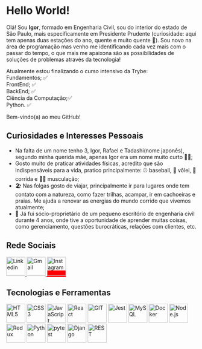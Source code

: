 <h1>Hello World!</h1>
<p>
  Olá! Sou <strong>Igor</strong>, formado em Engenharia Civil, sou do interior do estado de São Paulo, mais especificamente em Presidente Prudente (curiosidade: aqui tem apenas duas estações do ano, quente e muito quente 🥵). Sou novo na área de programação mas venho me identificando cada vez mais com o passar do tempo, o que mais me apaixona são as possibilidades de soluções de problemas através da tecnologia!
</p>
<p>
  Atualmente estou finalizando o curso intensivo da Trybe:
  <br>Fundamentos; ✅
  <br>FrontEnd; ✅
  <br>BackEnd; ✅
  <br>Ciência da Computação;✅ 
  <br>Python. ✅
</p>
<p>Bem-vindo(a) ao meu GitHub!</p>

<h2>Curiosidades e Interesses Pessoais</h2>
<ul>
  <li>
    Na falta de um nome tenho 3, Igor, Rafael e Tadashi(nome japonês), segundo minha querida mãe, apenas Igor era um nome muito curto 🤦‍♂️;
  </li>
  <li>
    Gosto muito de praticar atividades físicas, acredito que são indispensáveis para a vida, pratico principalmente: ⚾ baseball, 🏐 vôlei, 🏃 corrida e 🏋️‍♂️ musculação;
  </li>
  <li>
    🏖️ Nas folgas gosto de viajar, principalmente ir para lugares onde tem contato com a natureza, como fazer trilhas, acampar, ir em cachoeiras e praias. Me ajuda a renovar as energias do mundo corrido que vivemos atualmente;
  </li>
  <li>
    👷 Já fui sócio-proprietário de um pequeno escritório de engenharia civil durante 4 anos, onde tive a oportunidade de aprender muitas coisas, como gerenciamento, questões burocráticas, relações com clientes, etc.
</li>
</ul>

<h2>Rede Sociais</h2>
<div>
  <a href=https://www.linkedin.com/in/igor-watanabe/>
    <img alt='Linkedin' src='https://github.com/igorwatanabe/igorwatanabe/assets/122571496/9029fc01-37b4-4196-9121-eb0bded580f2' height='50' width='50'>
  </a>
  <a href='mailto:eng.igorwatanabe@gmail.com'>
    <img alt='Gmail' src='https://github.com/igorwatanabe/igorwatanabe/assets/122571496/fb7a30ac-c7d1-4c4a-9ab1-c7b4510d7212' height='50' width='50'>
  </a>
  <a href='https://www.instagram.com/igorwatanabe/' style='background-color: red'>
    <img alt='Instagram' src='https://github.com/igorwatanabe/igorwatanabe/assets/122571496/c1857b3c-020c-488b-8481-1238cae5f3b0)' height='50' width='50'>
  </a>
</div>


<h2>Tecnologias e Ferramentas</h2>
<div>
  <img alt='HTML5' src='https://user-images.githubusercontent.com/25181517/192158954-f88b5814-d510-4564-b285-dff7d6400dad.png' height='50' width='50'>
  <img alt='CSS3' src='https://user-images.githubusercontent.com/25181517/183898674-75a4a1b1-f960-4ea9-abcb-637170a00a75.png' height='50' width='50'>
  <img alt='JavaScript' src='https://user-images.githubusercontent.com/25181517/117447155-6a868a00-af3d-11eb-9cfe-245df15c9f3f.png' height='50' width='50'>
  <img alt='React' src='https://user-images.githubusercontent.com/25181517/183897015-94a058a6-b86e-4e42-a37f-bf92061753e5.png' height='50' width='50'>
  <img alt='GIT' src='https://user-images.githubusercontent.com/25181517/192108372-f71d70ac-7ae6-4c0d-8395-51d8870c2ef0.png' height='50' width='50'>
  <img alt='Jest' src='https://user-images.githubusercontent.com/25181517/187955005-f4ca6f1a-e727-497b-b81b-93fb9726268e.png' height='50' width='50'>
  <img alt='MySQL' src='https://user-images.githubusercontent.com/25181517/183896128-ec99105a-ec1a-4d85-b08b-1aa1620b2046.png' height='50' width='50'>
  <img alt='Docker' src='https://user-images.githubusercontent.com/25181517/117207330-263ba280-adf4-11eb-9b97-0ac5b40bc3be.png' height='50' width='50'>
  <img alt='Node.js' src='https://user-images.githubusercontent.com/25181517/183568594-85e280a7-0d7e-4d1a-9028-c8c2209e073c.png' height='50' width='50'>
  <img alt='Redux' src='https://user-images.githubusercontent.com/25181517/187896150-cc1dcb12-d490-445c-8e4d-1275cd2388d6.png' height='50' width='50'>  
  <img alt='Python' src='https://user-images.githubusercontent.com/25181517/183423507-c056a6f9-1ba8-4312-a350-19bcbc5a8697.png' height='50' width='50'>
  <img alt='pytest' src='https://user-images.githubusercontent.com/25181517/184117132-9e89a93b-65fb-47c3-91e7-7d0f99e7c066.png' height='50' width='50'>
  <img alt='Django' src='https://github.com/marwin1991/profile-technology-icons/assets/62091613/9bf5650b-e534-4eae-8a26-8379d076f3b4' height='50' width='50'>
  <img alt='REST' src='https://user-images.githubusercontent.com/25181517/192107858-fe19f043-c502-4009-8c47-476fc89718ad.png' height='50' width='50'>
</div>

<!--
site icones de social midia https://www.flaticon.com/
site icones de tecnologia https://github.com/marwin1991/profile-technology-icons
-->
